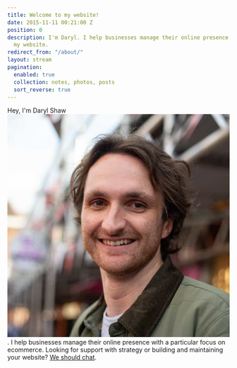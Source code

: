 ```yaml
---
title: Welcome to my website!
date: 2015-11-11 00:21:00 Z
position: 0
description: I'm Daryl. I help businesses manage their online presence. Welcome to
  my website.
redirect_from: "/about/"
layout: stream
pagination:
  enabled: true
  collection: notes, photos, posts
  sort_reverse: true
---
```


<p class="p-note">Hey, I'm <span class="hover-reveal no-touch p-name">Daryl Shaw<a class="u-url" rel="me" href="https://darylshaw.co.uk/"><img class="hover-reveal-img u-photo" src="/assets/uploads/profile-crop.jpg" alt=""></a></span>. I help businesses manage their online presence with a particular focus on ecommerce. Looking for support with strategy or building and maintaining your website? <a href="/contact/">We should chat</a>.</p>
